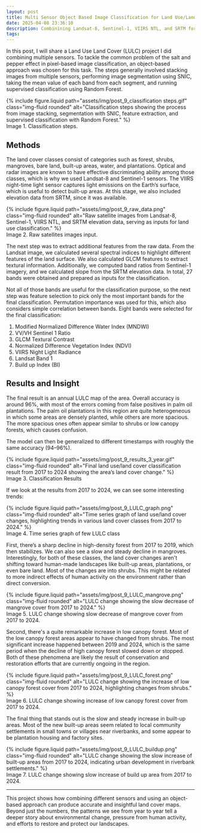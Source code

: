 ```yaml
---
layout: post
title: Multi Sensor Object Based Image Classification for Land Use/Land Cover Analysis
date: 2025-04-08 23:36:10
description: Combinining Landsat-8, Sentinel-1, VIIRS NTL, and SRTM for object based image classification using SNIC and Random Forest 
tags: 
---
```


In this post, I will share a Land Use Land Cover (LULC) project I did combining multiple sensors. To tackle the common problem of the salt and pepper effect in pixel-based image classification, an object-based approach was chosen for this task. The steps generally involved stacking images from multiple sensors, performing image segmentation using SNIC, taking the mean value of each band from each segment, and running supervised classification using Random Forest.

<div class="row mt-3">
    <div class="col-sm mt-3 mt-md-0">
        {% include figure.liquid 
            path="assets/img/post_9_classification steps.gif" 
            class="img-fluid rounded" 
            alt="Classification steps showing the process from image stacking, segmentation with SNIC, feature extraction, and supervised classification with Random Forest."
        %}
    </div>
</div>
<div class="caption">
    Image 1. Classification steps.
</div>


## Methods

The land cover classes consist of categories such as forest, shrubs, mangroves, bare land, built-up areas, water, and plantations. Optical and radar images are known to have effective discriminating ability among those classes, which is why we used Landsat-8 and Sentinel-1 sensors. The VIIRS night-time light sensor captures light emissions on the Earth’s surface, which is useful to detect built-up areas. At this stage, we also included elevation data from SRTM, since it was available.

<div class="row mt-3">
    <div class="col-sm mt-3 mt-md-0">
        {% include figure.liquid 
            path="assets/img/post_9_raw_data.png" 
            class="img-fluid rounded" 
            alt="Raw satellite images from Landsat-8, Sentinel-1, VIIRS NTL, and SRTM elevation data, serving as inputs for land use classification."
        %}
    </div>
</div>
<div class="caption">
    Image 2. Raw satellites images input.
</div>

The next step was to extract additional features from the raw data. From the Landsat image, we calculated several spectral indices to highlight different features of the land surface. We also calculated GLCM features to extract textural information. Additionally, we computed band ratios from Sentinel-1 imagery, and we calculated slope from the SRTM elevation data. In total, 27 bands were obtained and prepared as inputs for the classification.

Not all of those bands are useful for the classification purpose, so the next step was feature selection to pick only the most important bands for the final classification. Permutation importance was used for this, which also considers simple correlation between bands. Eight bands were selected for the final classification:

1. Modified Normalized Difference Water Index (MNDWI)
2. VV/VH Sentinel 1 Ratio
3. GLCM Textural Contrast
5. Normalized Difference Vegetation Index (NDVI)
6. VIIRS Night Light Radiance
7. Landsat Band 1
8. Build up Index (BI)


## Results and Insight

The final result is an annual LULC map of the area. Overall accuracy is around 96%, with most of the errors coming from false positives in palm oil plantations. The palm oil plantations in this region are quite heterogeneous in which some areas are densely planted, while others are more spacious. The more spacious ones often appear similar to shrubs or low canopy forests, which causes confusion.

The model can then be generalized to different timestamps with roughly the same accuracy (94–96%).

<div class="row mt-3">
    <div class="col-sm mt-3 mt-md-0">
        {% include figure.liquid 
            path="assets/img/post_9_results_3_year.gif" 
            class="img-fluid rounded" 
            alt="Final land use/land cover classification result from 2017 to 2024 showing the area’s land cover change."
        %}
    </div>
</div>
<div class="caption">
    Image 3. Classification Results
</div>

If we look at the results from 2017 to 2024, we can see some interesting trends:

<div class="row mt-3">
    <div class="col-sm mt-3 mt-md-0">
        {% include figure.liquid 
            path="assets/img/post_9_LULC_graph.png" 
            class="img-fluid rounded" 
            alt="Time series graph of land use/land cover changes, highlighting trends in various land cover classes from 2017 to 2024."
        %}
    </div>
</div>
<div class="caption">
    Image 4. Time series graph of few LULC class
</div>

First, there’s a sharp decline in high-density forest from 2017 to 2019, which then stabilizes. We can also see a slow and steady decline in mangroves. Interestingly, for both of these classes, the land cover changes aren't shifting toward human-made landscapes like built-up areas, plantations, or even bare land. Most of the changes are into shrubs. This might be related to more indirect effects of human activity on the environment rather than direct conversion.

<div class="row mt-3">
    <div class="col-sm mt-3 mt-md-0">
        {% include figure.liquid 
            path="assets/img/post_9_LULC_mangrove.png" 
            class="img-fluid rounded" 
            alt="LULC change showing the slow decrease of mangrove cover from 2017 to 2024."
        %}
    </div>
</div>
<div class="caption">
    Image 5. LULC change showing slow decrease of mangrove cover from 2017 to 2024.
</div>

Second, there's a quite remarkable increase in low canopy forest. Most of the low canopy forest areas appear to have changed from shrubs. The most significant increase happened between 2019 and 2024, which is the same period when the decline of high canopy forest slowed down or stopped. Both of these phenomena are likely the result of conservation and restoration efforts that are currently ongoing in the region.

<div class="row mt-3">
    <div class="col-sm mt-3 mt-md-0">
        {% include figure.liquid 
            path="assets/img/post_9_LULC_forest.png" 
            class="img-fluid rounded" 
            alt="LULC change showing the increase of low canopy forest cover from 2017 to 2024, highlighting changes from shrubs."
        %}
    </div>
</div>
<div class="caption">
    Image 6. LULC change showing increase of low canopy forest cover from 2017 to 2024.
</div>

The final thing that stands out is the slow and steady increase in built-up areas. Most of the new built-up areas seem related to local community settlements in small towns or villages near riverbanks, and some appear to be plantation housing and factory sites.

<div class="row mt-3">
    <div class="col-sm mt-3 mt-md-0">
        {% include figure.liquid 
            path="assets/img/post_9_LULC_buildup.png" 
            class="img-fluid rounded" 
            alt="LULC change showing the slow increase of built-up areas from 2017 to 2024, indicating urban development in riverbank settlements."
        %}
    </div>
</div>
<div class="caption">
    Image 7. LULC change showing slow increase of build up area from 2017 to 2024.
</div>

---

This project shows how combining different sensors and using an object-based approach can produce accurate and insightful land cover maps. Beyond just the numbers, the patterns we see from year to year tell a deeper story about environmental change, pressure from human activity, and efforts to restore and protect our landscapes.